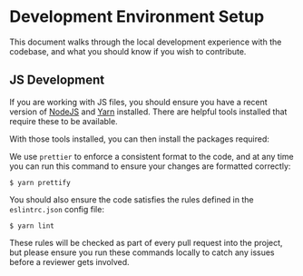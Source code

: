 # Development Environment Setup

This document walks through the local development experience with the codebase,
and what you should know if you wish to contribute.

## JS Development

If you are working with JS files, you should ensure you have a recent version of
[NodeJS](https://nodejs.org) and [Yarn](https://yarnpkg.com/) installed. There
are helpful tools installed that require these to be available.

With those tools installed, you can then install the packages required:


We use `prettier` to enforce a consistent format to the code, and at any time
you can run this command to ensure your changes are formatted correctly:

```shellsession
$ yarn prettify
```

You should also ensure the code satisfies the rules defined in the `eslintrc.json`
config file:

```shellsession
$ yarn lint
```

These rules will be checked as part of every pull request into the project, but
please ensure you run these commands locally to catch any issues before a
reviewer gets involved.
